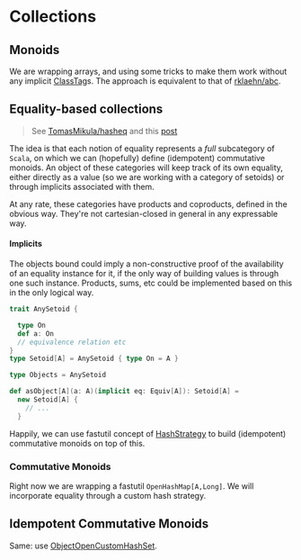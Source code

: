 # Collections

## Monoids

We are wrapping arrays, and using some tricks to make them work without any implicit [ClassTag](http://www.scala-lang.org/api/2.12.x/scala/reflect/ClassTag.html)s. The approach is equivalent to that of [rklaehn/abc](https://rklaehn.github.io/2015/12/18/array-based-immutable-collections/).

## Equality-based collections

> See [TomasMikula/hasheq](https://github.com/TomasMikula/hasheq) and this [post](http://typelevel.org/blog/2017/04/02/equivalence-vs-equality.html)

The idea is that each notion of equality represents a *full* subcategory of `Scala`, on which we can (hopefully) define (idempotent) commutative monoids. An object of these categories will keep track of its own equality, either directly as a value (so we are working with a category of setoids) or through implicits associated with them.

At any rate, these categories have products and coproducts, defined in the obvious way. They're not cartesian-closed in general in any expressable way.

#### Implicits

The objects bound could imply a non-constructive proof of the availability of an equality instance for it, if the only way of building values is through one such instance. Products, sums, etc could be implemented based on this in the only logical way.

``` scala
trait AnySetoid {

  type On
  def a: On
  // equivalence relation etc
}
type Setoid[A] = AnySetoid { type On = A }

type Objects = AnySetoid

def asObject[A](a: A)(implicit eq: Equiv[A]): Setoid[A] =
  new Setoid[A] {
    // ...
  }
```

Happily, we can use fastutil concept of [HashStrategy](http://fastutil.di.unimi.it/docs/it/unimi/dsi/fastutil/Hash.Strategy.html) to build (idempotent) commutative monoids on top of this.

### Commutative Monoids

Right now we are wrapping a fastutil `OpenHashMap[A,Long]`. We will incorporate equality through a custom hash strategy.

## Idempotent Commutative Monoids

Same: use [ObjectOpenCustomHashSet](http://fastutil.di.unimi.it/docs/it/unimi/dsi/fastutil/objects/ObjectOpenCustomHashSet.html).
